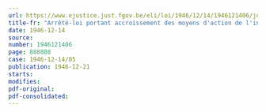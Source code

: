 ```yaml
---
url: https://www.ejustice.just.fgov.be/eli/loi/1946/12/14/1946121406/justel
title-fr: "Arrêté-loi portant accroissement des moyens d'action de l'institut de réescompte et de garantie (Abrogé par L 22-03-1952, art. 5)"
date: 1946-12-14
source:
number: 1946121406
page: 888888
case: 1946-12-14/05
publication: 1946-12-21
starts:
modifies:
pdf-original:
pdf-consolidated:
---
```


